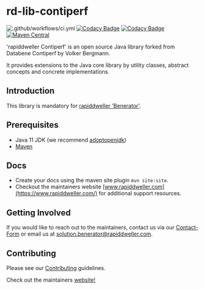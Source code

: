 # rd-lib-contiperf
![.github/workflows/ci.yml](https://github.com/rapiddweller/rd-lib-contiperf/workflows/.github/workflows/ci.yml/badge.svg)
[![Codacy Badge](https://app.codacy.com/project/badge/Grade/a5b91a40f4be46e58c494f6894b83378)](https://www.codacy.com/gh/rapiddweller/rd-lib-contiperf/dashboard?utm_source=github.com&amp;utm_medium=referral&amp;utm_content=rapiddweller/rd-lib-contiperf&amp;utm_campaign=Badge_Grade)
[![Codacy Badge](https://app.codacy.com/project/badge/Coverage/a5b91a40f4be46e58c494f6894b83378)](https://www.codacy.com/gh/rapiddweller/rd-lib-contiperf/dashboard?utm_source=github.com&utm_medium=referral&utm_content=rapiddweller/rd-lib-contiperf&utm_campaign=Badge_Coverage)
[![Maven Central](https://maven-badges.herokuapp.com/maven-central/com.rapiddweller/rd-lib-contiperf/badge.svg)](https://search.maven.org/artifact/com.rapiddweller/rd-lib-contiperf)

'rapiddweller Contiperf' is an open source Java library forked from Databene Contiperf by Volker Bergmann.

It provides extensions to the Java core library by utility classes, abstract concepts
and concrete implementations.

## Introduction

This library is mandatory for [rapiddweller 'Benerator'](https://www.benerator.de).

## Prerequisites

- Java 11 JDK (we recommend [adoptopenjdk](https://adoptopenjdk.net/))
- [Maven](https://maven.apache.org/)

## Docs

- Create your docs using the maven site plugin `mvn site:site`. 
- Checkout the maintainers website [www.rapiddweller.com](https://www.rapiddweller.com/) 
  for additional support resources.  
  

## Getting Involved

If you would like to reach out to the maintainers, contact us via our 
[Contact-Form](https://www.benerator.de/contact-us) or email us at 
[solution.benerator@rapiddweller.com](mailto:solution.benerator@rapiddweller.com).


## Contributing

Please see our [Contributing](CONTRIBUTING.md) guidelines. 

Check out the maintainers [website!](https://rapiddweller.com)
